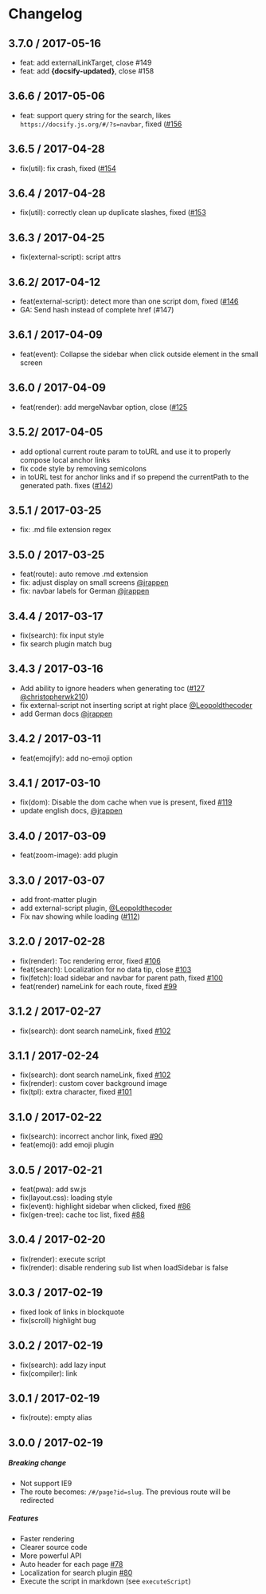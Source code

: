 
# Changelog

## 3.7.0 / 2017-05-16

  * feat: add externalLinkTarget, close #149
  * feat: add **{docsify-updated<span>}</span>**, close #158

## 3.6.6 / 2017-05-06

  * feat: support query string for the search, likes `https://docsify.js.org/#/?s=navbar`, fixed ([#156](https://github.com/QingWei-Li/docsify/issues/156)

## 3.6.5 / 2017-04-28

  * fix(util): fix crash, fixed ([#154](https://github.com/QingWei-Li/docsify/issues/154)

## 3.6.4 / 2017-04-28

  * fix(util): correctly clean up duplicate slashes, fixed ([#153](https://github.com/QingWei-Li/docsify/issues/153)

## 3.6.3 / 2017-04-25

  * fix(external-script): script attrs

## 3.6.2/ 2017-04-12

  * feat(external-script): detect more than one script dom, fixed ([#146](https://github.com/QingWei-Li/docsify/issues/146)
  * GA: Send hash instead of complete href (#147)

## 3.6.1 / 2017-04-09

  * feat(event): Collapse the sidebar when click outside element in the small screen

## 3.6.0 / 2017-04-09

  * feat(render): add mergeNavbar option, close ([#125](https://github.com/QingWei-Li/docsify/issues/125)

## 3.5.2/ 2017-04-05

  * add optional current route param to toURL and use it to properly compose local anchor links
  * fix code style by removing semicolons
  * in toURL test for anchor links and if so prepend the currentPath to the generated path. fixes ([#142](https://github.com/QingWei-Li/docsify/issues/142))

## 3.5.1 / 2017-03-25

  * fix: .md file extension regex

## 3.5.0 / 2017-03-25

  * feat(route): auto remove .md extension
  * fix: adjust display on small screens [@jrappen](https://github.com/jrappen)
  * fix: navbar labels for German [@jrappen](https://github.com/jrappen)

## 3.4.4 / 2017-03-17

  * fix(search): fix input style
  * fix search plugin match bug

## 3.4.3 / 2017-03-16

  * Add ability to ignore headers when generating toc ([#127](https://github.com/QingWei-Li/docsify/issues/127) [@christopherwk210](https://github.com/christopherwk210))
  * fix external-script not inserting script at right place [@Leopoldthecoder](https://github.com/Leopoldthecoder)
  * add German docs [@jrappen](https://github.com/jrappen)

## 3.4.2 / 2017-03-11

* feat(emojify): add no-emoji option

## 3.4.1 / 2017-03-10

* fix(dom): Disable the dom cache when vue is present, fixed [#119](https://github.com/QingWei-Li/docsify/issues/119)
* update english docs, [@jrappen](https://github.com/jrappen)

## 3.4.0 / 2017-03-09

* feat(zoom-image): add plugin

## 3.3.0 / 2017-03-07

* add front-matter plugin
* add external-script plugin, [@Leopoldthecoder](https://github.com/Leopoldthecoder)
* Fix nav showing while loading ([#112](https://github.com/QingWei-Li/docsify/issues/112))

## 3.2.0 / 2017-02-28

* fix(render): Toc rendering error, fixed [#106](https://github.com/QingWei-Li/docsify/issues/106)
* feat(search): Localization for no data tip, close [#103](https://github.com/QingWei-Li/docsify/issues/103)
* fix(fetch): load sidebar and navbar for parent path, fixed [#100](https://github.com/QingWei-Li/docsify/issues/100)
* feat(render) nameLink for each route, fixed [#99](https://github.com/QingWei-Li/docsify/issues/99)

## 3.1.2 / 2017-02-27

* fix(search): dont search nameLink, fixed [#102](https://github.com/QingWei-Li/docsify/issues/102)

## 3.1.1 / 2017-02-24

* fix(search): dont search nameLink, fixed [#102](https://github.com/QingWei-Li/docsify/issues/102)
* fix(render): custom cover background image
* fix(tpl): extra character, fixed [#101](https://github.com/QingWei-Li/docsify/issues/101)

## 3.1.0 / 2017-02-22

* fix(search): incorrect anchor link, fixed [#90](https://github.com/QingWei-Li/docsify/issues/90)
* feat(emoji): add emoji plugin

## 3.0.5 / 2017-02-21

* feat(pwa): add sw.js
* fix(layout.css): loading style
* fix(event): highlight sidebar when clicked, fixed [#86](https://github.com/QingWei-Li/docsify/issues/86)
* fix(gen-tree): cache toc list, fixed [#88](https://github.com/QingWei-Li/docsify/issues/88)

## 3.0.4 / 2017-02-20

* fix(render): execute script
* fix(render): disable rendering sub list when loadSidebar is false

## 3.0.3 / 2017-02-19

* fixed look of links in blockquote
* fix(scroll) highlight bug

## 3.0.2 / 2017-02-19

* fix(search): add lazy input
* fix(compiler): link

## 3.0.1 / 2017-02-19

* fix(route): empty alias

## 3.0.0 / 2017-02-19

##### Breaking change

* Not support IE9
* The route becomes: `/#/page?id=slug`. The previous route will be redirected

##### Features

* Faster rendering
* Clearer source code
* More powerful API
* Auto header for each page [#78](https://github.com/QingWei-Li/docsify/issues/78)
* Localization for search plugin [#80](https://github.com/QingWei-Li/docsify/issues/80)
* Execute the script in markdown (see `executeScript`)
